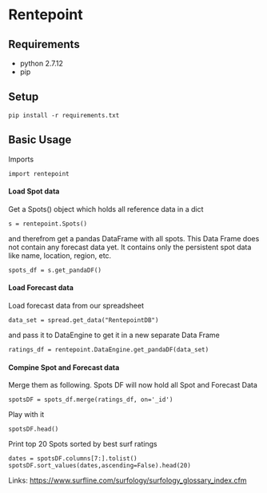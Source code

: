 # Rentepoint

## Requirements
* python 2.7.12
* pip

## Setup

~~~
pip install -r requirements.txt
~~~

## Basic Usage
Imports
~~~
import rentepoint
~~~

#### Load Spot data 
Get a Spots() object which holds all reference data in a dict
~~~
s = rentepoint.Spots()
~~~
and therefrom get a pandas DataFrame with all spots. 
This Data Frame does not contain any forecast data yet.
It contains only the persistent spot data like name, location, region, etc.
~~~
spots_df = s.get_pandaDF()
~~~

#### Load Forecast data

Load forecast data from our spreadsheet
~~~
data_set = spread.get_data("RentepointDB")
~~~
and pass it to DataEngine to get it in a new separate Data Frame
~~~
ratings_df = rentepoint.DataEngine.get_pandaDF(data_set)
~~~

#### Compine Spot and Forecast data 

Merge them as following. Spots DF will now hold all Spot and Forecast Data
~~~
spotsDF = spots_df.merge(ratings_df, on='_id')
~~~

Play with it 

~~~
spotsDF.head()
~~~

Print top 20 Spots sorted by best surf ratings
~~~
dates = spotsDF.columns[7:].tolist()
spotsDF.sort_values(dates,ascending=False).head(20)
~~~


Links:
https://www.surfline.com/surfology/surfology_glossary_index.cfm
